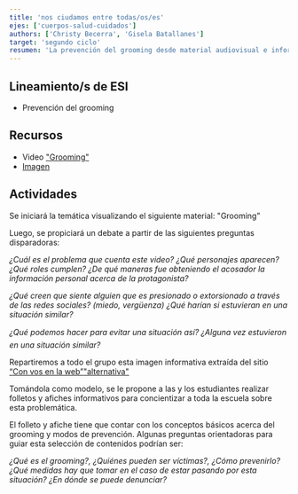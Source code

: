 ```yaml
---
title: 'nos ciudamos entre todas/os/es'
ejes: ['cuerpos-salud-cuidados']
authors: ['Christy Becerra', 'Gisela Batallanes']
target: 'segundo ciclo'
resumen: 'La prevención del grooming desde material audiovisual e informativo, instancias de debate y creación de folletos y afiches para concienciar sobre esta problemática y sus medidas preventivas.'
---
```


## Lineamiento/s de ESI

- Prevención del grooming

## Recursos

- Video ["Grooming"](https://www.youtube.com/watch?v=2P53gN3onvw&feature=emb_title)
- [Imagen](/src/assets/images/planifications/nos-cuidamos-entre-todes-01.jpg)

## Actividades

Se iniciará la temática visualizando el siguiente material: "Grooming"

Luego, se propiciará un debate a partir de las siguientes preguntas disparadoras:

*¿Cuál es el problema que cuenta este video? ¿Qué personajes aparecen? ¿Qué roles cumplen? ¿De qué maneras fue obteniendo el acosador la información personal acerca de la protagonista?*

*¿Qué creen que siente alguien que es presionado o extorsionado a través de las redes sociales? (miedo, vergüenza) ¿Qué harían si estuvieran en una situación similar?*

*¿Qué podemos hacer para evitar una situación así? ¿Alguna vez estuvieron en una situación similar?*

Repartiremos a todo el grupo esta imagen informativa extraída del sitio [“Con vos en la web”](https://www.argentina.gob.ar/justicia/convosenlaweb)["alternativa"](https://institutoninezyadolescenciacam.blogspot.com/2015/05/que-hacer-en-caso-de-grooming.html)

Tomándola como modelo, se le propone a las y los estudiantes realizar folletos y afiches informativos para concientizar a toda la escuela sobre esta problemática.

El folleto y afiche tiene que contar con los conceptos básicos acerca del grooming y modos de prevención. Algunas preguntas orientadoras para guiar esta selección de contenidos podrían ser:

*¿Qué es el grooming?, ¿Quiénes pueden ser víctimas?, ¿Cómo prevenirlo? ¿Qué medidas hay que tomar en el caso de estar pasando por esta situación? ¿En dónde se puede denunciar?*
